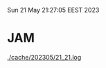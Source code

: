 Sun 21 May 21:27:05 EEST 2023
# JAM
<a href='./cache/202305/21_21.log'>./cache/202305/21_21.log</a>
